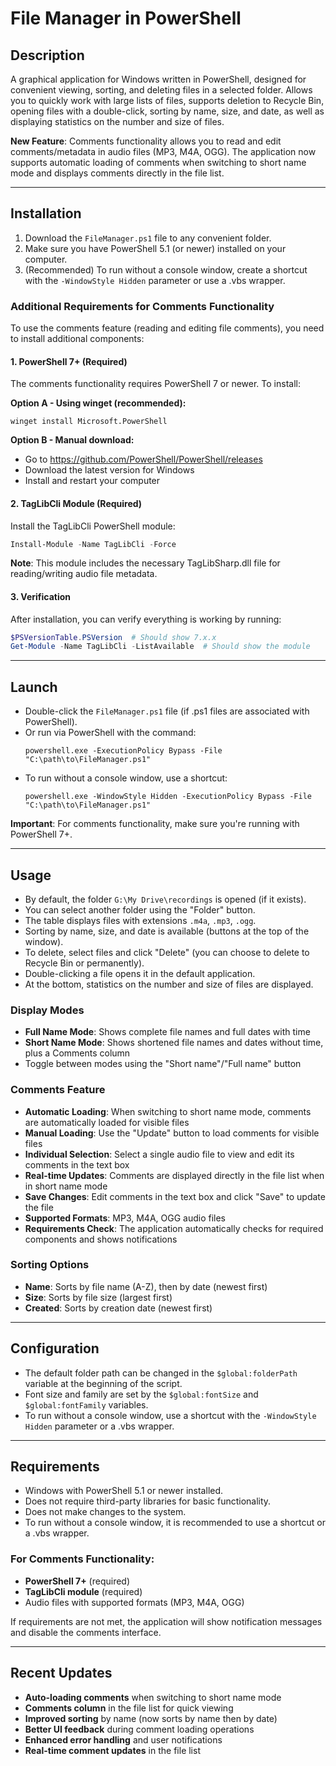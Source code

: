 # File Manager in PowerShell

## Description

A graphical application for Windows written in PowerShell, designed for convenient viewing, sorting, and deleting files in a selected folder. Allows you to quickly work with large lists of files, supports deletion to Recycle Bin, opening files with a double-click, sorting by name, size, and date, as well as displaying statistics on the number and size of files.

**New Feature**: Comments functionality allows you to read and edit comments/metadata in audio files (MP3, M4A, OGG). The application now supports automatic loading of comments when switching to short name mode and displays comments directly in the file list.

---

## Installation

1. Download the `FileManager.ps1` file to any convenient folder.
2. Make sure you have PowerShell 5.1 (or newer) installed on your computer.
3. (Recommended) To run without a console window, create a shortcut with the `-WindowStyle Hidden` parameter or use a .vbs wrapper.

### Additional Requirements for Comments Functionality

To use the comments feature (reading and editing file comments), you need to install additional components:

#### 1. PowerShell 7+ (Required)
The comments functionality requires PowerShell 7 or newer. To install:

**Option A - Using winget (recommended):**
```
winget install Microsoft.PowerShell
```

**Option B - Manual download:**
- Go to https://github.com/PowerShell/PowerShell/releases
- Download the latest version for Windows
- Install and restart your computer

#### 2. TagLibCli Module (Required)
Install the TagLibCli PowerShell module:

```powershell
Install-Module -Name TagLibCli -Force
```

**Note**: This module includes the necessary TagLibSharp.dll file for reading/writing audio file metadata.

#### 3. Verification
After installation, you can verify everything is working by running:
```powershell
$PSVersionTable.PSVersion  # Should show 7.x.x
Get-Module -Name TagLibCli -ListAvailable  # Should show the module
```

---

## Launch

- Double-click the `FileManager.ps1` file (if .ps1 files are associated with PowerShell).
- Or run via PowerShell with the command:
  ```
  powershell.exe -ExecutionPolicy Bypass -File "C:\path\to\FileManager.ps1"
  ```
- To run without a console window, use a shortcut:
  ```
  powershell.exe -WindowStyle Hidden -ExecutionPolicy Bypass -File "C:\path\to\FileManager.ps1"
  ```

**Important**: For comments functionality, make sure you're running with PowerShell 7+.

---

## Usage

- By default, the folder `G:\My Drive\recordings` is opened (if it exists).
- You can select another folder using the "Folder" button.
- The table displays files with extensions `.m4a`, `.mp3`, `.ogg`.
- Sorting by name, size, and date is available (buttons at the top of the window).
- To delete, select files and click "Delete" (you can choose to delete to Recycle Bin or permanently).
- Double-clicking a file opens it in the default application.
- At the bottom, statistics on the number and size of files are displayed.

### Display Modes
- **Full Name Mode**: Shows complete file names and full dates with time
- **Short Name Mode**: Shows shortened file names and dates without time, plus a Comments column
- Toggle between modes using the "Short name"/"Full name" button

### Comments Feature
- **Automatic Loading**: When switching to short name mode, comments are automatically loaded for visible files
- **Manual Loading**: Use the "Update" button to load comments for visible files
- **Individual Selection**: Select a single audio file to view and edit its comments in the text box
- **Real-time Updates**: Comments are displayed directly in the file list when in short name mode
- **Save Changes**: Edit comments in the text box and click "Save" to update the file
- **Supported Formats**: MP3, M4A, OGG audio files
- **Requirements Check**: The application automatically checks for required components and shows notifications

### Sorting Options
- **Name**: Sorts by file name (A-Z), then by date (newest first)
- **Size**: Sorts by file size (largest first)
- **Created**: Sorts by creation date (newest first)

---

## Configuration

- The default folder path can be changed in the `$global:folderPath` variable at the beginning of the script.
- Font size and family are set by the `$global:fontSize` and `$global:fontFamily` variables.
- To run without a console window, use a shortcut with the `-WindowStyle Hidden` parameter or a .vbs wrapper.

---

## Requirements

- Windows with PowerShell 5.1 or newer installed.
- Does not require third-party libraries for basic functionality.
- Does not make changes to the system.
- To run without a console window, it is recommended to use a shortcut or a .vbs wrapper.

### For Comments Functionality:
- **PowerShell 7+** (required)
- **TagLibCli module** (required)
- Audio files with supported formats (MP3, M4A, OGG)

If requirements are not met, the application will show notification messages and disable the comments interface.

---

## Recent Updates

- **Auto-loading comments** when switching to short name mode
- **Comments column** in the file list for quick viewing
- **Improved sorting** by name (now sorts by name then by date)
- **Better UI feedback** during comment loading operations
- **Enhanced error handling** and user notifications
- **Real-time comment updates** in the file list
